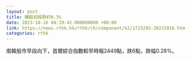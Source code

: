 ```yaml
---
layout: post
title: 韓股初段跌約0.3%
date: 2023-10-16 08:19:42.000000000 +08:00
link: https://news.rthk.hk/rthk/ch/component/k2/1723293-20231016.htm
categories: rthk
---
```


南韓股市早段向下，首爾綜合指數較早時報2449點，跌6點，跌幅0.28%。
